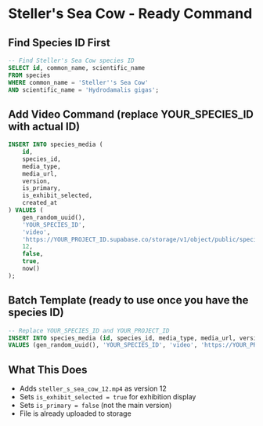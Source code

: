 # Steller's Sea Cow - Ready Command

## Find Species ID First

```sql
-- Find Steller's Sea Cow species ID
SELECT id, common_name, scientific_name 
FROM species 
WHERE common_name = 'Steller''s Sea Cow' 
AND scientific_name = 'Hydrodamalis gigas';
```

## Add Video Command (replace YOUR_SPECIES_ID with actual ID)

```sql
INSERT INTO species_media (
    id,
    species_id,
    media_type,
    media_url,
    version,
    is_primary,
    is_exhibit_selected,
    created_at
) VALUES (
    gen_random_uuid(),
    'YOUR_SPECIES_ID',
    'video',
    'https://YOUR_PROJECT_ID.supabase.co/storage/v1/object/public/species-media/videos/steller_s_sea_cow_12.mp4',
    12,
    false,
    true,
    now()
);
```

## Batch Template (ready to use once you have the species ID)

```sql
-- Replace YOUR_SPECIES_ID and YOUR_PROJECT_ID
INSERT INTO species_media (id, species_id, media_type, media_url, version, is_primary, is_exhibit_selected, created_at) 
VALUES (gen_random_uuid(), 'YOUR_SPECIES_ID', 'video', 'https://YOUR_PROJECT_ID.supabase.co/storage/v1/object/public/species-media/videos/steller_s_sea_cow_12.mp4', 12, false, true, now());
```

## What This Does
- Adds `steller_s_sea_cow_12.mp4` as version 12
- Sets `is_exhibit_selected = true` for exhibition display
- Sets `is_primary = false` (not the main version)
- File is already uploaded to storage